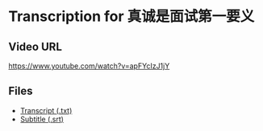 # Transcription for 真诚是面试第一要义
## Video URL
https://www.youtube.com/watch?v=apFYcIzJ1jY
 
## Files
- [Transcript (.txt)](./transcript.txt)
- [Subtitle (.srt)](./transcript.srt)
